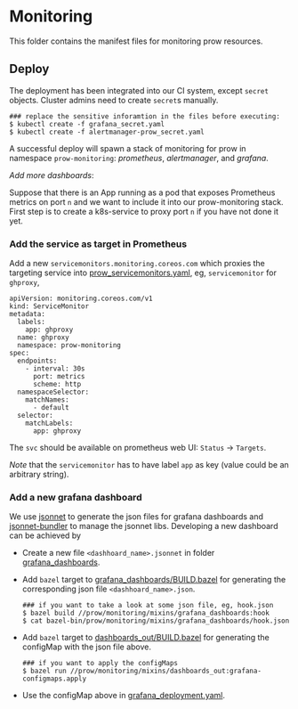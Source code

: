 # Monitoring

This folder contains the manifest files for monitoring prow resources.

## Deploy

The deployment has been integrated into our CI system, except `secret` objects.
Cluster admins need to create `secret`s  manually.

```
### replace the sensitive inforamtion in the files before executing:
$ kubectl create -f grafana_secret.yaml
$ kubectl create -f alertmanager-prow_secret.yaml

```

A successful deploy will spawn a stack of monitoring for prow in namespace `prow-monitoring`: _prometheus_, _alertmanager_, and _grafana_.

_Add more dashboards_:

Suppose that there is an App running as a pod that exposes Prometheus metrics on port `n` and we want to include it into our prow-monitoring stack.
First step is to create a k8s-service to proxy port `n` if you have not done it yet.

### Add the service as target in Prometheus

Add a new `servicemonitors.monitoring.coreos.com` which proxies the targeting service into [prow_servicemonitors.yaml](./prow_servicemonitors.yaml), eg,
`servicemonitor` for `ghproxy`,

```
apiVersion: monitoring.coreos.com/v1
kind: ServiceMonitor
metadata:
  labels:
    app: ghproxy
  name: ghproxy
  namespace: prow-monitoring
spec:
  endpoints:
    - interval: 30s
      port: metrics
      scheme: http
  namespaceSelector:
    matchNames:
      - default
  selector:
    matchLabels:
      app: ghproxy

```

The `svc` should be available on prometheus web UI: `Status` &rarr; `Targets`.

_Note_ that the `servicemonitor` has to have label `app` as key (value could be an arbitrary string).

### Add a new grafana dashboard

We use [jsonnet](https://jsonnet.org) to generate the json files for grafana dashboards and [jsonnet-bundler](https://github.com/jsonnet-bundler/jsonnet-bundler) to manage the jsonnet libs.
Developing a new dashboard can be achieved by

* Create a new file `<dashhoard_name>.jsonnet` in folder [grafana_dashboards](grafana_dashboards).
* Add `bazel` target to [grafana_dashboards/BUILD.bazel](grafana_dashboards/BUILD.bazel) for generating the corresponding json file `<dashhoard_name>.json`.

    ```
    ### if you want to take a look at some json file, eg, hook.json
    $ bazel build //prow/monitoring/mixins/grafana_dashboards:hook
    $ cat bazel-bin/prow/monitoring/mixins/grafana_dashboards/hook.json
    ```

* Add `bazel` target to [dashboards_out/BUILD.bazel](grafana_dashboards/BUILD.bazel) for generating the configMap with the json file above.

    ```
    ### if you want to apply the configMaps
    $ bazel run //prow/monitoring/mixins/dashboards_out:grafana-configmaps.apply
    ```

* Use the configMap above in [grafana_deployment.yaml](grafana_deployment.yaml).
